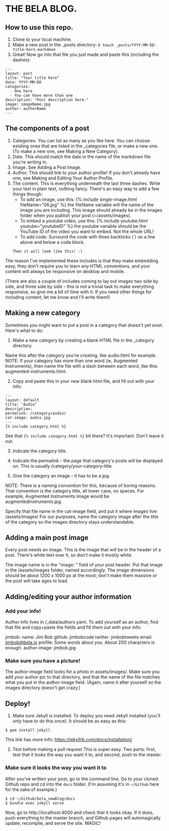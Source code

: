 # THE BELA BLOG.

## How to use this repo.

1. Clone to your local machine.
2. Make a new post in the _posts directory:
````$ touch _posts/YYYY-MM-DD-title-here.markdown````
3. Great! Now go into that file you just made and paste this (including the dashes):

````
---
layout: post
title: "Your title here"
date: YYYY-MM-DD
categories:
  - One here
  - You can have more than one 
description: "Post description here."
image: imageName.jpg
author: authorName
---
````
## The components of a post

1. Categories. You can list as many as you like here. You can choose existing ones that are listed in the _categories file, or make a new one. (To make a new one, see Making a New Category).
2. Date. This should match the date in the name of the markdown file you're writing in.
3. Image. See Adding a Post Image.
4. Author. This should link to your author profile! If you don't already have one, see Making and Editing Your Author Profile.
5. The content. This is everything underneath the last three dashes. Write your text in plain text, nothing fancy. There's an easy way to add a few things though:
    - To add an image, use this:
    {% include single-image.html fileName="06.jpg" %}
    the fileName variable will the name of the image you are including. This image should already be in the images folder when you publish your post (~/assets/images).
    - To embed a youtube video, use this:
    {% include youtube.html youtube="youtubeID" %} 
    the youtube variable should be the YouTube ID of the video you want to embed. Not the whole URL!
    - To add code: Surround the code with three backticks (`) on a line above and below a code block.
    ```
    Then it will look like this! :)
    ```
The reason I've implemented these includes is that they make embedding easy, they don't require you to learn any HTML conventions, and your content will always be responsive on desktop and mobile. 

(There are also a couple of includes coming to lay out images two side by side, and three side by side - this is not a trivial task to make everything responsive, so give me a bit of time with it. If you need other things for including content, let me know and I'll write them!) 

## Making a new category

Sometimes you might want to put a post in a category that doesn't yet exist. Here's what to do:

1. Make a new category by creating a blank HTML file in the _category directory.

Name this after the category you're creating, like audio.html for example. 
NOTE: If your category has more than one word (ie, Augmented Instruments), then name the file with a dash between each word, like this:  augmented-instruments.html. 

2. Copy and paste this in your new blank html file, and fill out with your info:
````
---
layout: default
title: "Audio"
description:
permalink: /category/audio/
cat-image: audio.jpg
---
{% include category.html %}
````

See that ````{% include category.html %}```` bit there? It's important. Don't leave it out.

3. Indicate the category title. 

4. Indicate the permalink - the page that category's posts will be displayed on. This is usually /category/your-category-title

5. Give the category an image - it has to be a jpg.

NOTE: There is a naming convention for this, because of boring reasons. That convention is the category title, all lower case, no spaces. For example, Augmented Instruments image would be augmentedinstruments.jpg.

Specify that file name in the cat-image field, and put it where images live: /assets/images/ 
For our purposes, name the category image after the title of the category so the images directory stays understandable.

## Adding a main post image

Every post needs an image. This is the image that will be in the header of a post. There's white text over it, so don't make it mostly white. 

The image name is in the "image: " field of your post header. Put that image in the /assets/images folder, named accordingly. The image dimensions should be about 1200 x 1000 px at the most; don't make them massive or the post will take ages to load.

## Adding/editing your author information

### Add your info!

Author info lives in /_data/authors.yaml. To add yourself as an author, find that file and copy+paste the fields and fill them out with your info:

jimbob:
  name: Jim Bob
  github: jimbobcode
  twitter: jimbobtweets
  email: jimbob@bela.io
  profile: Some words about you. About 200 characters is enough.
  author-image: jimbob.jpg

### Make sure you have a picture!

The author-image field looks for a photo in assets/images/. Make sure you add your author pic to that directory, and that the name of the file matches what you put in the author-image field. (Again, name it after yourself so the images directory doesn't get crazy.)

## Deploy!

1. Make sure Jekyll is installed.
To deploy you need Jekyll installed (you'll only have to do this once). It should be as easy as this:

````$ gem install jekyll````

This link has more info: https://jekyllrb.com/docs/installation/

2. Test before making a pull request
This is super easy. Two parts: first, test that it looks the way you want it to, and second, push to the master.

### Make sure it looks the way you want it to 
After you've written your post, go to the command line. Go to your cloned Github repo and cd into the ````docs```` folder. (I'm assuming it's in ````~/Github```` here for the sake of example.) 

````
$ cd ~/Github/bela_newBlog/docs
$ bundle exec jekyll serve
````

Now, go to http://localhost:4000 and check that it looks okay. If it does, push everything to the master branch, and Github pages will automagically update, recompile, and serve the site. MAGIC!
